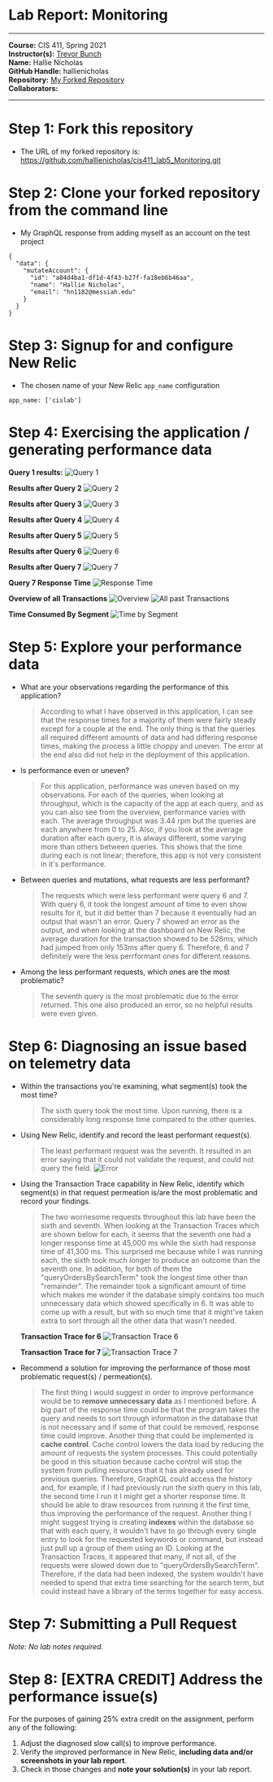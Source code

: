 # Lab Report: Monitoring
___
**Course:** CIS 411, Spring 2021  
**Instructor(s):** [Trevor Bunch](https://github.com/trevordbunch)  
**Name:** Hallie Nicholas  
**GitHub Handle:** hallienicholas  
**Repository:** [My Forked Repository](https://github.com/hallienicholas/cis411_lab5_Monitoring.git)  
**Collaborators:** 
___

# Step 1: Fork this repository
- The URL of my forked repository is: https://github.com/hallienicholas/cis411_lab5_Monitoring.git

# Step 2: Clone your forked repository from the command line
- My GraphQL response from adding myself as an account on the test project
```
{
  "data": {
    "mutateAccount": {
      "id": "a84d4ba1-df1d-4f43-b27f-fa18eb6b46aa",
      "name": "Hallie Nicholas",
      "email": "hn1182@messiah.edu"
    }
  }
}
```

# Step 3: Signup for and configure New Relic
- The chosen name of your New Relic ```app_name``` configuration
```
app_name: ['cislab']
```

# Step 4: Exercising the application / generating performance data

**Query 1 results:**
![Query 1](/assets/query1.png)

**Results after Query 2**
![Query 2](/assets/query2.png)

**Results after Query 3**
![Query 3](/assets/query3.png)

**Results after Query 4**
![Query 4](/assets/query4.png)

**Results after Query 5**
![Query 5](/assets/query5.png)

**Results after Query 6**
![Query 6](/assets/query6.png)

**Results after Query 7**
![Query 7](/assets/query7.png)

**Query 7 Response Time**
![Response Time](/assets/responsetime.png)

**Overview of all Transactions**
![Overview](/assets/overview.png)
![All past Transactions](/assets/transactions_all.png)

**Time Consumed By Segment**
![Time by Segment](/assets/bySegment.png)

# Step 5: Explore your performance data
* What are your observations regarding the performance of this application? 
  > According to what I have observed in this application, I can see that the response times for a majority of them were fairly steady except for a couple at the end. The only thing is that the queries all required different amounts of data and had differing response times, making the process a little choppy and uneven. The error at the end also did not help in the deployment of this application.

* Is performance even or uneven? 
  > For this application, performance was uneven based on my observations. For each of the queries, when looking at throughput, which is the capacity of the app at each query, and as you can also see from the overview, performance varies with each. The average throughput was 3.44 rpm but the queries are each anywhere from 0 to 25. Also, if you look at the average duration after each query, it is always different, some varying more than others between queries. This shows that the time during each is not linear; therefore, this app is not very consistent in it's performance. 

* Between queries and mutations, what requests are less performant? 
  > The requests which were less performant were query 6 and 7. With query 6, it took the longest amount of time to even show results for it, but it did better than 7 because it eventually had an output that wasn't an error. Query 7 showed an error as the output, and when looking at the dashboard on New Relic, the average duration for the transaction showed to be 526ms, which had jumped from only 153ms after query 6. Therefore, 6 and 7 definitely were the less perrformant ones for different reasons.

* Among the less performant requests, which ones are the most problematic?
  > The seventh query is the most problematic due to the error returned. This one also produced an error, so no helpful results were even given.

# Step 6: Diagnosing an issue based on telemetry data
* Within the transactions you're examining, what segment(s) took the most time?
  > The sixth query took the most time. Upon running, there is a considerably long response time compared to the other queries.
* Using New Relic, identify and record the least performant request(s).
  > The least performant request was the seventh. It resulted in an error saying that it could not validate the request, and could not query the field.
  ![Error](/assets/error.png)
* Using the Transaction Trace capability in New Relic, identify which segment(s) in that request permeation is/are the most problematic and record your findings.
  > The two worriesome requests throughout this lab have been the sixth and seventh. When looking at the Transaction Traces which are shown below for each, it seems that the seventh one had a longer response time at 45,000 ms while the sixth had response time of 41,300 ms. This surprised me because while I was running each, the sixth took much longer to produce an outcome than the seventh one. In addition, for both of them the "queryOrdersBySearchTerm" took the longest time other than "remainder". The remainder took a significant amount of time which makes me wonder if the database simply contains too much unnecessary data which showed specifically in 6. It was able to come up with a result, but with so much time that it might've taken extra to sort through all the other data that wasn't needed.

  **Transaction Trace for 6**
  ![Transaction Trace 6](/assets/6_transaction.png)

  **Transaction Trace for 7**
  ![Transaction Trace 7](/assets/responsetime.png)

* Recommend a solution for improving the performance of those most problematic request(s) / permeation(s).
  > The first thing I would suggest in order to improve performance would be to **remove unnecessary data** as I mentioned before. A big part of the response time could be that the program takes the query and needs to sort through information in the database that is not necessary and if some of that could be removed, response time could improve. Another thing that could be implemented is **cache control**. Cache control lowers the data load by reducing the amount of requests the system processes. This could potentially be good in this situation because cache control will stop the system from pulling resources that it has already used for previous queries. Therefore, GraphQL could access the history and, for example, if I had previously run the sixth query in this lab, the second time I run it I might get a shorter response time. It should be able to draw resources from running it the first time, thus improving the performance of the request. Another thing I might suggest trying is creating **indexes** within the database so that with each query, it wouldn't have to go through every single entry to look for the requested keywords or command, but instead just pull up a group of them using an ID. Looking at the Transaction Traces, it appeared that many, if not all, of the requests were slowed down due to "queryOrdersBySearchTerm". Therefore, if the data had been indexed, the system wouldn't have needed to spend that extra time searching for the search term, but could instead have a library of the terms together for easy access.
# Step 7: Submitting a Pull Request
_Note: No lab notes required._

# Step 8: [EXTRA CREDIT] Address the performance issue(s)
For the purposes of gaining 25% extra credit on the assignment, perform any of the following:
1. Adjust the diagnosed slow call(s) to improve performance. 
2. Verify the improved performance in New Relic, **including data and/or screenshots in your lab report**.
2. Check in those changes and **note your solution(s)** in your lab report.